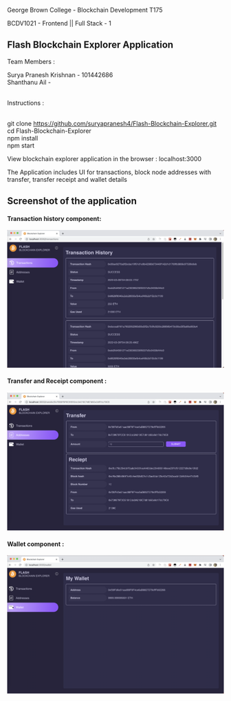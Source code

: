 George Brown College - Blockchain Development T175

BCDV1021 - Frontend || Full Stack - 1

## Flash Blockchain Explorer Application

Team Members : <br/>

Surya Pranesh Krishnan - 101442686 <br/>
Shanthanu Ail - <br/>

<br/>
  Instructions : <br/>
  <br/>


  git clone https://github.com/suryapranesh4/Flash-Blockchain-Explorer.git <br />
  cd Flash-Blockchain-Explorer <br/>
  npm install <br />
  npm start <br/>
  
  View blockchain explorer application in the browser : localhost:3000
  
  
The Application includes UI for transactions, block node addresses with transfer, transfer receipt and wallet details

## Screenshot of the application

#### Transaction history component: <br/>
![Blockchain Explorer Application](transaction.png "Blockchain Explorer Application") <br/>


#### Transfer and Receipt component : <br/>
![Blockchain Explorer Application](transfer.png "Blockchain Explorer Application") <br/>


#### Wallet component : <br/>
![Blockchain Explorer Application](wallet.png "Blockchain Explorer Application") <br/>


